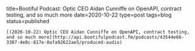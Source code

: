 
title=Bootiful Podcast: Optic CEO Aidan Cunniffe on OpenAPI, contract testing, and so much more
date=2020-10-22
type=post
tags=blog
status=published
~~~~~~
[(2020-10-22) Optic CEO Aidan Cunniffe on OpenAPI, contract testing, and so much more](http://api.bootifulpodcast.fm/podcasts/43544e66-3307-4e8c-817e-8afa92622ae5/produced-audio) 
            
